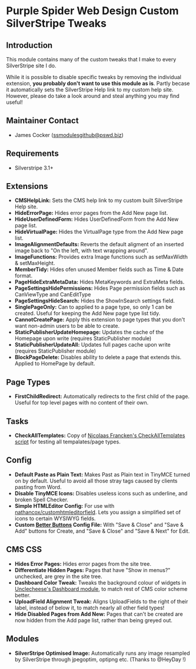 # Purple Spider Web Design Custom SilverStripe Tweaks

## Introduction

This module contains many of the custom tweaks that I make to every SilverStripe site I do.

While it is possible to disable specific tweaks by removing the individual extension, **you probably don't want to use this module as is**. Partly becase it automatically sets the SilverStripe Help link to my custom help site. However, please do take a look around and steal anything you may find useful!

## Maintainer Contact ##
 * James Cocker (ssmodulesgithub@pswd.biz)
 
## Requirements
 * Silverstripe 3.1+

## Extensions

* __CMSHelpLink:__ Sets the CMS help link to my custom built SilverStripe Help site.
* __HideErrorPage:__ Hides error pages from the Add New page list.
* __HideUserDefinedForm:__ Hides UserDefinedForm from the Add New page list.
* __HideVirtualPage:__ Hides the VirtualPage type from the Add New page list.
* __ImageAlignmentDefaults:__ Reverts the default aligment of an inserted image back to "On the left, with text wrapping around".
* __ImageFunctions:__ Provides extra Image functions such as setMaxWidth & setMaxHeight.
* __MemberTidy:__ Hides ofen unused Member fields such as Time & Date format.
* __PageHideExtraMetaData:__ Hides MetaKeywords and ExtraMeta fields.
* __PageSettingsHidePermissions:__ Hides Page permission fields such as CanViewType and CanEditType
* __PageSettingsHideSearch:__ Hides the ShowInSearch settings field.
* __SinglePageOnly:__ Can to applied to a page type, so only 1 can be created. Useful for keeping the Add New page type list tidy.
* __CannotCreatePage:__ Apply this extension to page types that you don't want non-admin users to be able to create.
* __StaticPublisherUpdateHomepage:__ Updates the cache of the Homepage upon write (requires StaticPublisher module)
* __StaticPublisherUpdateAll:__ Updates full pages cache upon write (requires StaticPublisher module)
* __BlockPageDelete:__ Disables ability to delete a page that extends this. Applied to HomePage by default.

## Page Types

* __FirstChildRedirect:__ Automatically redirects to the first child of the page. Useful for top level pages with no content of their own.

## Tasks

* __CheckAllTemplates:__ Copy of [Nicolaas Francken's CheckAllTemplates script](https://github.com/sunnysideup/silverstripe-templateoverview/blob/master/code/tasks/CheckAllTemplates.php) for testing all tempalates/page types.

## Config

* __Default Paste as Plain Text:__ Makes Past as Plain text in TinyMCE turned on by default. Useful to avoid all those stray tags caused by clients pasting from Word.
* __Disable TinyMCE Icons:__ Disables useless icons such as underline, and broken Spell Checker.
* __Simple HTMLEditor Config:__ For use with [nathancox/customhtmleditorfield](https://github.com/nathancox/silverstripe-customhtmleditorfield). Lets you assign a simplified set of icons to certain WYSIWYG fields.
* __Custom [Better Buttons](https://github.com/unclecheese/silverstripe-gridfield-betterbuttons) Config File:__ With "Save & Close" and "Save & Add" buttons for Create, and "Save & Close" and "Save & Next" for Edit.

## CMS CSS

* __Hides Error Pages:__ Hides error pages from the site tree.
* __Differentiate Hidden Pages:__ Pages that have "Show in menus?" unchecked, are grey in the site tree.
* __Dashboard Color Tweak:__ Tweaks the background colour of widgets in [Unclecheese's Dashboard module](https://github.com/unclecheese/silverstripe-dashboard), to match rest of CMS color scheme better. 
* __UploadField Alignment Tweak:__ Aligns UploadFields to the right of their label, instead of below it, to match nearly all other field types!
* __Hide Disabled Pages from Add New:__ Pages that can't be created are now hidden from the Add page list, rather than being greyed out.

## Modules

* __SilverStripe Optimised Image:__ Automatically runs any image resampled by SilverStripe through jpegoptim, optipng etc. (Thanks to @HeyDay !)